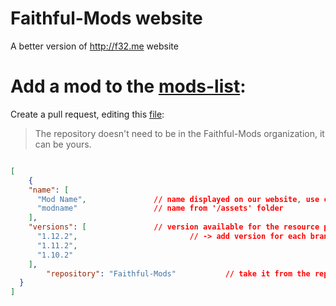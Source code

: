 # Faithful-Mods website
A better version of http://f32.me website

# Add a mod to the [mods-list](https://faithful-mods.github.io/mods-list):
Create a pull request, editing this [file](https://github.com/Faithful-Mods/Faithful-Mods.github.io/blob/master/_data/mods.json):

> The repository doesn't need to be in the Faithful-Mods organization, it can be yours.

```json

[
	{
    "name": [
      "Mod Name",				// name displayed on our website, use capital letters
      "modname"					// name from '/assets' folder
    ],
    "versions": [				// version available for the resource pack
      "1.12.2",							// -> add version for each branch
      "1.11.2",
      "1.10.2"
    ],
		"repository": "Faithful-Mods"			// take it from the repo url: https://github.com/**Faithful-Mods**/modname
  }
]
```